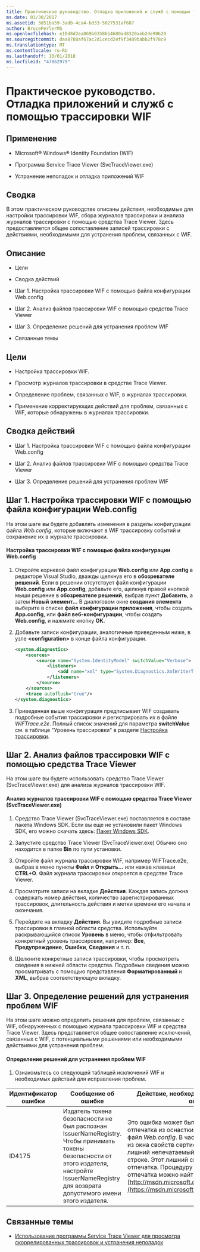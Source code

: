 ```yaml
---
title: Практическое руководство. Отладка приложений и служб с помощью трассировки WIF
ms.date: 03/30/2017
ms.assetid: 3d51ba59-3adb-4ca4-bd33-5027531af687
author: BrucePerlerMS
ms.openlocfilehash: e10d8d2ea869b03586b4680ad8320aeb2de90620
ms.sourcegitcommit: daa8788af67ac2d1cecd24f9f3409babb2f978c9
ms.translationtype: MT
ms.contentlocale: ru-RU
ms.lasthandoff: 10/01/2018
ms.locfileid: "47862979"
---
```

# <a name="how-to-debug-claims-aware-applications-and-services-using-wif-tracing"></a>Практическое руководство. Отладка приложений и служб с помощью трассировки WIF
## <a name="applies-to"></a>Применение  
  
-   Microsoft® Windows® Identity Foundation (WIF)  
  
-   Программа Service Trace Viewer (SvcTraceViewer.exe)  
  
-   Устранение неполадок и отладка приложений WIF  
  
## <a name="summary"></a>Сводка  
 В этом практическом руководстве описаны действия, необходимые для настройки трассировки WIF, сбора журналов трассировки и анализа журналов трассировки с помощью средства Trace Viewer. Здесь предоставляется общее сопоставление записей трассировки с действиями, необходимыми для устранения проблем, связанных с WIF.  
  
## <a name="contents"></a>Описание  
  
-   Цели  
  
-   Сводка действий  
  
-   Шаг 1. Настройка трассировки WIF с помощью файла конфигурации Web.config  
  
-   Шаг 2. Анализ файлов трассировки WIF с помощью средства Trace Viewer  
  
-   Шаг 3. Определение решений для устранения проблем WIF  
  
-   Связанные темы  
  
## <a name="objectives"></a>Цели  
  
-   Настройка трассировки WIF.  
  
-   Просмотр журналов трассировки в средстве Trace Viewer.  
  
-   Определение проблем, связанных с WIF, в журналах трассировки.  
  
-   Применение корректирующих действий для проблем, связанных с WIF, которые обнаружены в журналах трассировки.  
  
## <a name="summary-of-steps"></a>Сводка действий  
  
-   Шаг 1. Настройка трассировки WIF с помощью файла конфигурации Web.config  
  
-   Шаг 2. Анализ файлов трассировки WIF с помощью средства Trace Viewer  
  
-   Шаг 3. Определение решений для устранения проблем WIF  
  
## <a name="step-1--configure-wif-tracing-using-webconfig-configuration-file"></a>Шаг 1. Настройка трассировки WIF с помощью файла конфигурации Web.config  
 На этом шаге вы будете добавлять изменения в разделы конфигурации файла *Web.config*, которые включают в WIF трассировку событий и сохранение их в журнале трассировки.  
  
#### <a name="to-configure-wif-tracing-using-webconfig-configuration-file"></a>Настройка трассировки WIF с помощью файла конфигурации Web.config  
  
1.  Откройте корневой файл конфигурации **Web.config** или **App.config** в редакторе Visual Studio, дважды щелкнув его в **обозревателе решений**. Если в решении отсутствует файл конфигурации **Web.config** или **App.config**, добавьте его, щелкнув правой кнопкой мыши решение в **обозревателе решений**, выбрав пункт **Добавить**, а затем **Новый элемент...** В диалоговом окне **создания элемента** выберите в списке **файл конфигурации приложения**, чтобы создать **App.config**, или **файл веб-конфигурации**, чтобы создать **Web.config**, и нажмите кнопку **ОК**.  
  
2.  Добавьте записи конфигурации, аналогичные приведенным ниже, в узле **\<configuration>** в конце файла конфигурации.  
  
    ```xml  
    <system.diagnostics>  
        <sources>  
            <source name="System.IdentityModel" switchValue="Verbose">  
                <listeners>  
                    <add name="xml" type="System.Diagnostics.XmlWriterTraceListener" initializeData="WIFTrace.e2e"/>  
                </listeners>  
            </source>  
        </sources>  
        <trace autoflush="true"/>  
    </system.diagnostics>  
    ```  
  
3.  Приведенная выше конфигурация предписывает WIF создавать подробные события трассировки и регистрировать их в файле *WIFTrace.e2e*. Полный список значений для параметра **switchValue** см. в таблице "Уровень трассировки" в разделе [Настройка трассировки](../wcf/diagnostics/tracing/configuring-tracing.md).  
  
## <a name="step-2--analyze-wif-trace-files-using-trace-viewer-tool"></a>Шаг 2. Анализ файлов трассировки WIF с помощью средства Trace Viewer  
 На этом шаге вы будете использовать средство Trace Viewer (SvcTraceViewer.exe) для анализа журналов трассировки WIF.  
  
#### <a name="to-analyze-wif-trace-logs-using-trace-viewer-tool-svctraceviewerexe"></a>Анализ журналов трассировки WIF с помощью средства Trace Viewer (SvcTraceViewer.exe)  
  
1.  Средство Trace Viewer (SvcTraceViewer.exe) поставляется в составе пакета Windows SDK. Если вы еще не установили пакет Windows SDK, его можно скачать здесь: [Пакет Windows SDK](https://www.microsoft.com/download/en/details.aspx?id=8279).  
  
2.  Запустите средство Trace Viewer (SvcTraceViewer.exe) Обычно оно находится в папке **Bin** по пути установки.  
  
3.  Откройте файл журнала трассировки WIF, например WIFTrace.e2e, выбрав в меню пункты **Файл** и **Открыть...** или нажав клавиши **CTRL+O**. Файл журнала трассировки откроется в средстве Trace Viewer.  
  
4.  Просмотрите записи на вкладке **Действия**. Каждая запись должна содержать номер действия, количество зарегистрированных трассировок, длительность действия и метки времени его начала и окончания.  
  
5.  Перейдите на вкладку **Действия**. Вы увидите подробные записи трассировки в главной области средства. Используйте раскрывающийся список **Уровень** в меню, чтобы отфильтровать конкретный уровень трассировки, например: **Все**, **Предупреждение**, **Ошибки**, **Сведения** и т. п.  
  
6.  Щелкните конкретные записи трассировки, чтобы просмотреть сведения в нижней области средства. Подробные сведения можно просматривать с помощью представления **Форматированный** и **XML**, выбрав соответствующую вкладку.  
  
## <a name="step-3--identify-solutions-to-fix-wif-related-issues"></a>Шаг 3. Определение решений для устранения проблем WIF  
 На этом шаге можно определить решения для проблем, связанных с WIF, обнаруженных с помощью журнала трассировки WIF и средства Trace Viewer. Здесь представляется общее сопоставление исключений, связанных с WIF, с потенциальными решениями или необходимыми действиями для устранения проблем.  
  
#### <a name="to-identify-solutions-to-fix-wif-related-issues"></a>Определение решений для устранения проблем WIF  
  
1.  Ознакомьтесь со следующей таблицей исключений WIF и необходимых действий для исправления проблем.  
  
|**Идентификатор ошибки**|**Сообщение об ошибке**|**Действие, необходимое для исправления ошибки**|  
|-|-|-|  
|ID4175|Издатель токена безопасности не был распознан IssuerNameRegistry.  Чтобы принимать токены безопасности от этого издателя, настройте IssuerNameRegistry для возврата допустимого имени этого издателя.|Это ошибка может быть вызвана копированием отпечатка из оснастки MMC и вставкой его в файл *Web.config*. В частности, при копировании из окна свойств сертификата можно получить лишний непечатаемый символ в текстовой строке. Этот лишний символ приводит к сбою отпечатка. Процедуру правильного копирования отпечатка можно найти здесь: [http://msdn.microsoft.com/library/ff359102.aspx](https://msdn.microsoft.com/library/ff359102.aspx)|  
  
## <a name="related-items"></a>Связанные темы  
  
-   [Использование программы Service Trace Viewer для просмотра скоррелированных трассировок и устранения неполадок](../wcf/diagnostics/tracing/using-service-trace-viewer-for-viewing-correlated-traces-and-troubleshooting.md)
